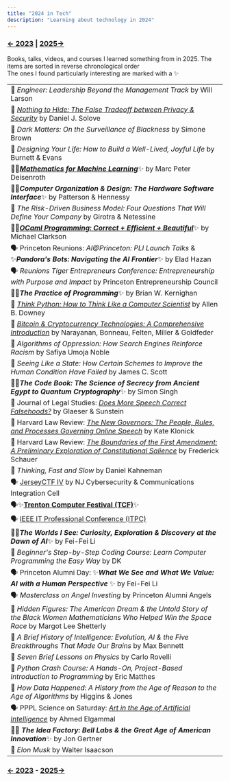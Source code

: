 ```yaml
---
title: "2024 in Tech"
description: "Learning about technology in 2024"
---
```


### [← 2023](/2023/12/31/learn-2023) | [2025→](/2025/12/31/learn-2025)

Books, talks, videos, and courses I learned something from in 2025. The items are sorted in reverse chronological order\
The ones I found particularly interesting are marked with a ✨

| |
| --- |
| 📕 *Engineer: Leadership Beyond the Management Track* by Will Larson |
| 📕 [*Nothing to Hide: The False Tradeoff between Privacy & Security*](https://papers.ssrn.com/sol3/papers.cfm?abstract_id=3976770) by Daniel J. Solove | 
| 📕 *Dark Matters: On the Surveillance of Blackness* by Simone Brown |
| 📕 *Designing Your Life: How to Build a Well-Lived, Joyful Life* by Burnett & Evans | 
| 📕✨[***Mathematics for Machine Learning***](https://mml-book.github.io/)✨ by Marc Peter Deisenroth  |
| 📕✨***Computer Organization & Design: The Hardware Software Interface***✨ by Patterson & Hennessy |
| 📕 *The Risk-Driven Business Model: Four Questions That Will Define Your Company* by Girotra & Netessine |
| 📄✨[***OCaml Programming: Correct + Efficient + Beautiful***](https://cs3110.github.io/textbook/cover.html)✨ by Michael Clarkson |
| 🗣️ Princeton Reunions: *AI@Princeton: PLI Launch Talks* & ✨***Pandora's Bots: Navigating the AI Frontier***✨ by Elad Hazan |
| 🗣️ *Reunions Tiger Entrepreneurs Conference: Entrepreneurship with Purpose and Impact* by Princeton Entrepreneurship Council |
| 📕✨***The Practice of Programming***✨ by Brian W. Kernighan |
| 📕 [*Think Python: How to Think Like a Computer Scientist*](https://allendowney.github.io/ThinkPython/) by Allen B. Downey |
| 📕 [*Bitcoin & Cryptocurrency Technologies: A Comprehensive Introduction*](https://bitcoinbook.cs.princeton.edu/) by Narayanan, Bonneau, Felten, Miller & Goldfeder |
| 📕 *Algorithms of Oppression: How Search Engines Reinforce Racism* by Safiya Umoja Noble |
| 📕 *Seeing Like a State: How Certain Schemes to Improve the Human Condition Have Failed* by James C. Scott |
| 📕✨***The Code Book: The Science of Secrecy from Ancient Egypt to Quantum Cryptography***✨ by Simon Singh |
| 📄 Journal of Legal Studies: *[Does More Speech Correct Falsehoods?](https://papers.ssrn.com/sol3/papers.cfm?abstract_id=2362931)* by Glaeser & Sunstein |
| 📄 Harvard Law Review: _[The New Governors: The People, Rules, and Processes Governing Online Speech](https://harvardlawreview.org/print/vol-131/the-new-governors-the-people-rules-and-processes-governing-online-speech/)_ by Kate Klonick |
| 📄 Harvard Law Review: _[The Boundaries of the First Amendment: A Preliminary Exploration of Constitutional Salience](https://www.law.virginia.edu/scholarship/publication/frederick-schauer/889836)_ by Frederick Schauer |
| 📕 *Thinking, Fast and Slow* by Daniel Kahneman |
| 🗣️ [JerseyCTF IV](https://www.youtube.com/playlist?list=PLrcTWWy-esnD_HhRIpgMM5dIBiCDr9K4z) by NJ Cybersecurity & Communications Integration Cell | 
| 🗣️✨[**Trenton Computer Festival (TCF)**](https://www.youtube.com/playlist?list=PLIJGKvnQWB-tZkMvvlHZsjcyEgOR2ZcTB)✨ |
| 🗣️ [IEEE IT Professional Conference (ITPC)](https://www.youtube.com/playlist?list=PLIJGKvnQWB-sXJKUdo3e9t-G_WpCNOlkP) |
| 📕✨***The Worlds I See: Curiosity, Exploration & Discovery at the Dawn of AI***✨ by Fei-Fei Li | 
| 📕 *Beginner's Step-by-Step Coding Course: Learn Computer Programming the Easy Way* by DK |
| 🗣️ Princeton Alumni Day: ✨***What We See and What We Value: AI with a Human Perspective*** ✨ by Fei-Fei Li |
| 🗣️ *Masterclass on Angel Investing* by Princeton Alumni Angels |
| 📕 *Hidden Figures: The American Dream & the Untold Story of the Black Women Mathematicians Who Helped Win the Space Race* by Margot Lee Shetterly | 
| 📕 *A Brief History of Intelligence: Evolution, AI & the Five Breakthroughs That Made Our Brains* by Max Bennett |
| 📕 *Seven Brief Lessons on Physics* by Carlo Rovelli |
| 📕 _Python Crash Course: A Hands-On, Project-Based Introduction to Programming_ by Eric Matthes |
| 📕 *How Data Happened: A History from the Age of Reason to the Age of Algorithms* by Higgins & Jones |
| 🗣️ PPPL Science on Saturday: [*Art in the Age of Artificial Intelligence*](https://www.youtube.com/watch?v=O8LiFxEcHA0) by Ahmed Elgammal |
| 📕✨ ***The Idea Factory: Bell Labs & the Great Age of American Innovation***✨ by Jon Gertner |
| 📕 *Elon Musk* by Walter Isaacson |

### [← 2023](/2023/12/31/learn-2023) - [2025→](/2025/12/31/learn-2025)
